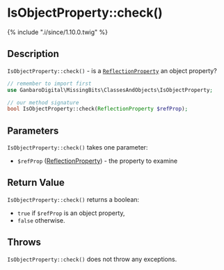 # IsObjectProperty::check()

{% include ".i/since/1.10.0.twig" %}

## Description

`IsObjectProperty::check()` - is a [`ReflectionProperty`](http://www.php.net/ReflectionProperty) an object property?

```php
// remember to import first
use GanbaroDigital\MissingBits\ClassesAndObjects\IsObjectProperty;

// our method signature
bool IsObjectProperty::check(ReflectionProperty $refProp);
```

## Parameters

`IsObjectProperty::check()` takes one parameter:

* `$refProp` ([ReflectionProperty](http://www.php.net/ReflectionProperty)) - the property to examine

## Return Value

`IsObjectProperty::check()` returns a boolean:

* `true` if `$refProp` is an object property,
* `false` otherwise.

## Throws

`IsObjectProperty::check()` does not throw any exceptions.
